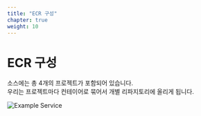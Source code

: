 ```yaml
---
title: "ECR 구성"
chapter: true
weight: 10
---
```


# ECR 구성

소스에는 총 4개의 프로젝트가 포함되어 있습니다.<br>
우리는 프로젝트마다 컨테이어로 묶어서 개별 리파지토리에 올리게 됩니다.


![Example Service](/images/tic-tac-toe/diagram-make-ecrs.png)